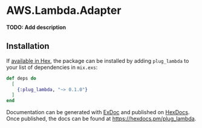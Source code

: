 # AWS.Lambda.Adapter

**TODO: Add description**

## Installation

If [available in Hex](https://hex.pm/docs/publish), the package can be installed
by adding `plug_lambda` to your list of dependencies in `mix.exs`:

```elixir
def deps do
  [
    {:plug_lambda, "~> 0.1.0"}
  ]
end
```

Documentation can be generated with [ExDoc](https://github.com/elixir-lang/ex_doc)
and published on [HexDocs](https://hexdocs.pm). Once published, the docs can
be found at <https://hexdocs.pm/plug_lambda>.

